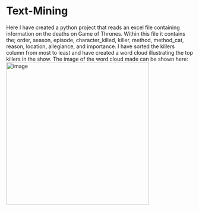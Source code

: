 # Text-Mining
Here I have created a python project that reads an excel file containing information on the deaths on Game of Thrones. Within this file it contains the; order,	season, episode,	character_killed,	killer,	method,	method_cat,	reason,	location,	allegiance,	and importance. I have sorted the killers column from most to least and have created a word cloud illustrating the top killers in the show.
The image of the word cloud made can be shown here:
<img width="384" alt="image" src="https://user-images.githubusercontent.com/115505562/196441445-49f432cb-858c-448b-a6e9-91d28dac88c4.png">
